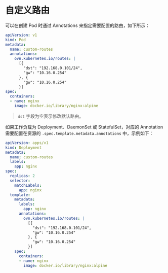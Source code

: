 # 自定义路由

可以在创建 Pod 时通过 Annotations 来指定需要配置的路由，如下所示：

```yaml
apiVersion: v1
kind: Pod
metadata:
  name: custom-routes
  annotations:
    ovn.kubernetes.io/routes: |
      [{
        "dst": "192.168.0.101/24",
        "gw": "10.16.0.254"
      }, {
        "gw": "10.16.0.254"
      }]
spec:
  containers:
  - name: nginx
    image: docker.io/library/nginx:alpine
```

> `dst` 字段为空表示修改默认路由。

如果工作负载为 Deployment、DaemonSet 或 StatefulSet，对应的 Annotation 需要配置在资源的 `.spec.template.metadata.annotations` 中，示例如下：

```yaml
apiVersion: apps/v1
kind: Deployment
metadata:
  name: custom-routes
  labels:
    app: nginx
spec:
  replicas: 2
  selector:
    matchLabels:
      app: nginx
  template:
    metadata:
      labels:
        app: nginx
      annotations:
        ovn.kubernetes.io/routes: |
          [{
            "dst": "192.168.0.101/24",
            "gw": "10.16.0.254"
          }, {
            "gw": "10.16.0.254"
          }]
    spec:
      containers:
      - name: nginx
        image: docker.io/library/nginx:alpine
```
